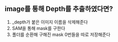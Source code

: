 
## image를 통해 Depth를 추출하였다면?

1. _depth가 붙은 이미지 이름을 삭제해준다
2. SAM을 통해 mask를 구한다
3. 폴더를 순환해 구해진 mask 0번들을 따로 저장해준다 
